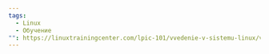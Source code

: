 ```yaml
---
tags:
  - Linux
  - Обучение
"": https://linuxtrainingcenter.com/lpic-101/vvedenie-v-sistemu-linux/vvedenie-v-linux-zadaniya-1-2/
---
```

